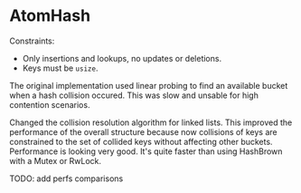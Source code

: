 # AtomHash

Constraints: 
- Only insertions and lookups, no updates or deletions.
- Keys must be `usize`.

The original implementation used linear probing to find an available bucket when a hash collision occured. This was slow and unsable for high contention scenarios.

Changed the collision resolution algorithm for linked lists. This improved the performance of the overall structure because now collisions of keys are constrained to the set of collided keys without affecting other buckets. Performance is looking very good. It's quite faster than using HashBrown with a Mutex or RwLock.

TODO: add perfs comparisons

